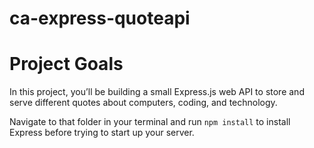# ca-express-quoteapi

# Project Goals
In this project, you’ll be building a small Express.js web API to store and serve different quotes about computers, coding, and technology.

Navigate to that folder in your terminal and run `npm install` to install Express before trying to start up your server.

